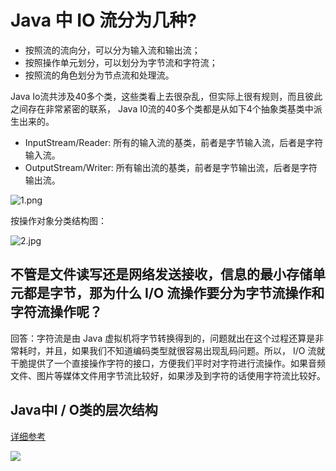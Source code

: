 # Java 中 IO 流分为几种?

- 按照流的流向分，可以分为输入流和输出流；
- 按照操作单元划分，可以划分为字节流和字符流；
- 按照流的角色划分为节点流和处理流。

Java Io流共涉及40多个类，这些类看上去很杂乱，但实际上很有规则，而且彼此之间存在非常紧密的联系， Java I0流的40多个类都是从如下4个抽象类基类中派生出来的。

- InputStream/Reader: 所有的输入流的基类，前者是字节输入流，后者是字符输入流。
- OutputStream/Writer: 所有输出流的基类，前者是字节输出流，后者是字符输出流。

![1.png](http://ww1.sinaimg.cn/large/9b13c8fdly1g8n4kewjo1j20hm0qu12d.jpg)

按操作对象分类结构图： 

![2.jpg](http://ww1.sinaimg.cn/large/9b13c8fdly1g8lz65787nj20k00ev0tp.jpg)

## 不管是文件读写还是网络发送接收，信息的最小存储单元都是字节，那为什么 I/O 流操作要分为字节流操作和字符流操作呢？

回答：字符流是由 Java 虚拟机将字节转换得到的，问题就出在这个过程还算是非常耗时，并且，如果我们不知道编码类型就很容易出现乱码问题。所以， I/O 流就干脆提供了一个直接操作字符的接口，方便我们平时对字符进行流操作。如果音频文件、图片等媒体文件用字节流比较好，如果涉及到字符的话使用字符流比较好。 


## Java中I / O类的层次结构

[详细参考](https://user-images.githubusercontent.com/2780145/34911563-14813348-f8f3-11e7-87ef-4c8f589bbdf5.png)


![](https://user-images.githubusercontent.com/2780145/34911563-14813348-f8f3-11e7-87ef-4c8f589bbdf5.png)